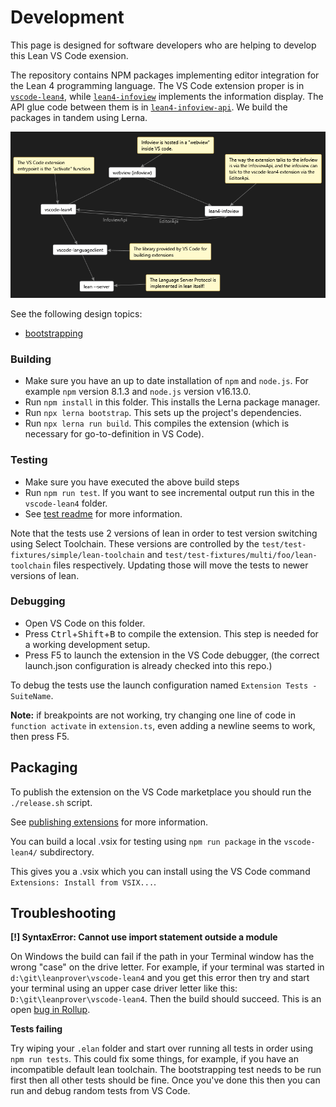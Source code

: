 # Development

This page is designed for software developers who are helping to develop this Lean VS Code exension.

The repository contains NPM packages implementing editor integration for the Lean 4 programming language. The VS Code
extension proper is in [`vscode-lean4`](vscode-lean4/), while [`lean4-infoview`](lean4-infoview/) implements the
information display. The API glue code between them is in [`lean4-infoview-api`](lean4-infoview-api/). We build
the packages in tandem using Lerna.

![overview](images/overview.png)

See the following design topics:
- [bootstrapping](bootstrapping.md)

### Building
- Make sure you have an up to date installation of `npm` and `node.js`.  For example `npm` version 8.1.3 and `node.js` version v16.13.0.
- Run `npm install` in this folder. This installs the Lerna package manager.
- Run `npx lerna bootstrap`. This sets up the project's dependencies.
- Run `npx lerna run build`. This compiles the extension (which is necessary for go-to-definition in VS Code).

### Testing
- Make sure you have executed the above build steps
- Run `npm run test`.  If you want to see incremental output run this in the `vscode-lean4` folder.
- See [test readme](vscode-lean4/test/readme.md) for more information.

Note that the tests use 2 versions of lean in order to test version switching using Select Toolchain.
These versions are controlled by the `test/test-fixtures/simple/lean-toolchain` and
`test/test-fixtures/multi/foo/lean-toolchain` files respectively.  Updating those will move the tests
to newer versions of lean.

### Debugging
- Open VS Code on this folder.
- Press <kbd>Ctrl</kbd>+<kbd>Shift</kbd>+<kbd>B</kbd> to compile the extension. This step is needed for a working development setup.
- Press F5 to launch the extension in the VS Code debugger, (the correct launch.json configuration is already checked into this repo.)

To debug the tests use the launch configuration named `Extension Tests - SuiteName`.

**Note:** if breakpoints are not working, try changing one line of code in `function activate` in `extension.ts`, even
adding a newline seems to work, then press F5.

## Packaging

To publish the extension on the VS Code marketplace you
should run the `./release.sh` script.

See [publishing extensions](https://code.visualstudio.com/api/working-with-extensions/publishing-extension)
for more information.

You can build a local .vsix for testing using `npm run package` in the `vscode-lean4/` subdirectory.

This gives you a .vsix which you can install using the VS Code
command `Extensions: Install from VSIX...`.

## Troubleshooting

**[!] SyntaxError: Cannot use import statement outside a module**

On Windows the build can fail if the path in your Terminal window has the wrong "case" on the drive letter.
For example, if your terminal was started in `d:\git\leanprover\vscode-lean4` and you get this error then
try and start your terminal using an upper case driver letter like this: `D:\git\leanprover\vscode-lean4`.
Then the build should succeed.  This is an open [bug in Rollup](https://github.com/rollup/rollup/issues/4439).

**Tests failing**

Try wiping your `.elan` folder and start over running all tests in order using `npm run tests`. This
could fix some things, for example, if you have an incompatible default lean toolchain.  The
bootstrapping test needs to be run first then all other tests should be fine.  Once you've done this
then you can run and debug random tests from VS Code.
